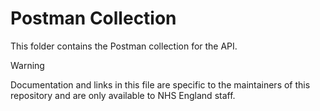 # Postman Collection

This folder contains the Postman collection for the API.

> [!WARNING]
> Documentation and links in this file are specific to the maintainers of this repository and are only available to NHS England staff.

